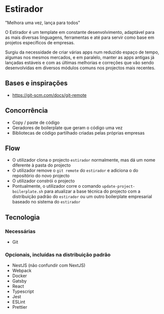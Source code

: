 # Estirador

"Melhora uma vez, lança para todos"

O Estirador é um template em constante desenvolvimento, adaptável para as mais diversas linguagens, ferramentas e até para servir como base em projetos específicos de empresas.

Surgiu da necessidade de criar várias apps num reduzido espaço de tempo, algumas nos mesmos mercados, e em paralelo, manter as apps antigas já lançadas estáveis e com as últimas melhorias e correções que vão sendo desenvolvidas em diversos módulos comuns nos projectos mais recentes.

## Bases e inspirações

- <https://git-scm.com/docs/git-remote>

## Concorrência

- Copy / paste de código
- Geradores de boilerplate que geram o código uma vez
- Bibliotecas de código partilhado criadas pelas próprias empresas

## Flow

- O utilizador clona o projecto `estirador` normalmente, mas dá um nome diferente à pasta do projecto
- O utilizador remove o `git remote` do `estirador` e adiciona o do repositório do novo projecto
- O utilizador constrói o projecto
- Pontualmente, o utilizador corre o comando `update-project-boilerplate.sh` para atualizar a base técnica do projecto com a distribuição padrão do `estirador` ou um outro boilerplate empresarial baseado no sistema do `estirador`

## Tecnologia

### Necessárias
- Git

### Opcionais, incluídas na distribuição padrão
- NestJS (não confundir com NextJS)
- Webpack
- Docker
- Gatsby
- React
- Typescript
- Jest
- ESLint
- Prettier
